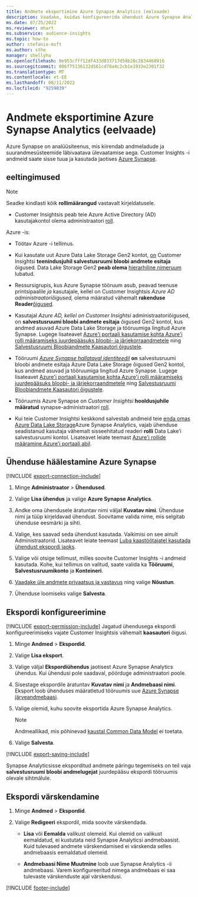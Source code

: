 ```yaml
---
title: Andmete eksportimine Azure Synapse Analytics (eelvaade)
description: Vaadake, kuidas konfigureerida ühendust Azure Synapse Analytics.
ms.date: 07/25/2022
ms.reviewer: mhart
ms.subservice: audience-insights
ms.topic: how-to
author: stefanie-msft
ms.author: sthe
manager: shellyha
ms.openlocfilehash: 0e953cfff12df433d033717d58b28c2834468916
ms.sourcegitcommit: 086f75136132d561cd78a4c2cb1e1933e2301f32
ms.translationtype: MT
ms.contentlocale: et-EE
ms.lasthandoff: 08/11/2022
ms.locfileid: "9259839"
---
```

# <a name="export-data-to-azure-synapse-analytics-preview"></a>Andmete eksportimine Azure Synapse Analytics (eelvaade)

Azure Synapse on analüüsiteenus, mis kiirendab andmeladude ja suurandmesüsteemide läbivaatava ülevaatamise aega. Customer Insights -i andmeid saate sisse tuua ja kasutada jaotises [Azure Synapse](/azure/synapse-analytics/overview-what-is).

## <a name="prerequisites"></a>eeltingimused

> [!NOTE]
> Seadke kindlasti kõik **rollimäärangud** vastavalt kirjeldatusele.

- Customer Insightsis peab teie Azure Active Directory (AD) kasutajakontol olema administraatori [roll](permissions.md#add-users).

Azure -is:

- Töötav Azure -i tellimus.

- Kui kasutate uut Azure Data Lake Storage Gen2 kontot, [on](connect-service-principal.md) Customer Insightsi **teenindusjuhil salvestusruumi bloobi andmete esitaja** õigused. Data Lake Storage Gen2 **peab olema** [hierarhiline nimeruum](/azure/storage/blobs/data-lake-storage-namespace) lubatud.

- Ressursigrupis, kus Azure Synapse tööruum asub, peavad teenuse printsipaalile *ja* kasutajale, kellel on Customer Insightsis *Azure AD administraatoriõigused,* olema määratud vähemalt **rakenduse Reader**[õigused](/azure/role-based-access-control/role-assignments-portal).

- Kasutajal *Azure AD, kellel on Customer Insightsi* administraatoriõigused, on **salvestusruumi bloobi andmete esitaja** õigused Gen2 kontol, kus andmed asuvad Azure Data Lake Storage ja tööruumiga lingitud Azure Synapse. Lugege lisateavet [Azure'i portaali kasutamise kohta Azure'i rolli määramiseks juurdepääsuks bloobi- ja järjekorraandmetele](/azure/storage/common/storage-auth-aad-rbac-portal) ning [Salvestusruumi Bloobiandmete Kaasautori õigustele](/azure/role-based-access-control/built-in-roles#storage-blob-data-contributor).

- Tööruumi *[Azure Synapse hallataval identiteedil](/azure/synapse-analytics/security/synapse-workspace-managed-identity)* **on** salvestusruumi bloobi andmete esitaja Azure Data Lake Storage õigused Gen2 kontol, kus andmed asuvad ja tööruumiga lingitud Azure Synapse. Lugege lisateavet [Azure'i portaali kasutamise kohta Azure'i rolli määramiseks juurdepääsuks bloobi- ja järjekorraandmetele](/azure/storage/common/storage-auth-aad-rbac-portal) ning [Salvestusruumi Bloobiandmete Kaasautori õigustele](/azure/role-based-access-control/built-in-roles#storage-blob-data-contributor).

- Tööruumis Azure Synapse on *Customer Insightsi* **hooldusjuhile määratud** synapse-administraatori [roll](/azure/synapse-analytics/security/how-to-set-up-access-control).

- Kui teie Customer Insightsi keskkond salvestab andmeid teie [enda omas Azure Data Lake Storage](own-data-lake-storage.md)Azure Synapse Analytics, vajab ühenduse seadistanud kasutaja vähemalt sisseehitatud readeri **rolli** Data Lake’i salvestusruumi kontol. Lisateavet leiate teemast [Azure'i rollide määramine Azure'i portaali abil](/azure/role-based-access-control/role-assignments-portal).

## <a name="set-up-connection-to-azure-synapse"></a>Ühenduse häälestamine Azure Synapse

[!INCLUDE [export-connection-include](includes/export-connection-admn.md)]

1. Minge **Administraator** > **Ühendused**.

1. Valige **Lisa ühendus** ja valige **Azure Synapse Analytics**.

1. Andke oma ühendusele äratuntav nimi väljal **Kuvatav nimi**. Ühenduse nimi ja tüüp kirjeldavad ühendust. Soovitame valida nime, mis selgitab ühenduse eesmärki ja sihti.

1. Valige, kes saavad seda ühendust kasutada. Vaikimisi on see ainult Administraatorid. Lisateavet leiate teemast [Luba kaastöötajatel kasutada ühendust ekspordi jaoks](connections.md#allow-contributors-to-use-a-connection-for-exports).

1. Valige või otsige tellimust, milles soovite Customer Insights -i andmeid kasutada. Kohe, kui tellimus on valitud, saate valida ka **Tööruumi**, **Salvestusruumikonto** ja **Konteineri**.

1. [Vaadake üle andmete privaatsus ja vastavus](connections.md#data-privacy-and-compliance) ning valige **Nõustun**.

1. Ühenduse loomiseks valige **Salvesta**.

## <a name="configure-an-export"></a>Ekspordi konfigureerimine

[!INCLUDE [export-permission-include](includes/export-permission.md)] Jagatud ühendusega ekspordi konfigureerimiseks vajate Customer Insightsis vähemalt **kaasautori** õigusi.

1. Minge **Andmed** > **Ekspordid**.

1. Valige **Lisa eksport**.

1. Valige väljal **Ekspordiühendus** jaotisest Azure Synapse Analytics ühendus. Kui ühendusi pole saadaval, pöörduge administraatori poole.

1. Sisestage ekspordile äratuntav **Kuvatav nimi** ja **Andmebaasi nimi**. Eksport loob ühenduses määratletud tööruumis uue [Azure Synapse järveandmebaasi](/azure/synapse-analytics/database-designer/concepts-lake-database).

1. Valige olemid, kuhu soovite eksportida Azure Synapse Analytics.
   > [!NOTE]
   > Andmeallikad, mis põhinevad [kaustal Common Data Model](connect-common-data-model.md) ei toetata.

1. Valige **Salvesta**.

[!INCLUDE [export-saving-include](includes/export-saving.md)]

Synapse Analyticsisse eksporditud andmete päringu tegemiseks on teil vaja **salvestusruumi bloobi andmelugejat** juurdepääsu ekspordi tööruumis olevale sihtmälule.

## <a name="update-an-export"></a>Ekspordi värskendamine

1. Minge **Andmed** > **Ekspordid**.

1. Valige **Redigeeri** ekspordil, mida soovite värskendada.

   - **Lisa** või **Eemalda** valikust olemeid. Kui olemid on valikust eemaldatud, ei kustutata neid Synapse Analyticsi andmebaasist. Kuid tulevased andmete värskendamised ei värskenda selles andmebaasis eemaldatud olemeid.

   - **Andmebaasi Nime Muutmine** loob uue Synapse Analytics -ii andmebaasi. Varem konfigureeritud nimega andmebaas ei saa tulevaste värskenduste ajal värskendusi.

[!INCLUDE [footer-include](includes/footer-banner.md)]
